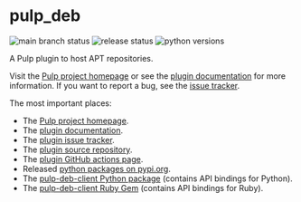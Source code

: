 # pulp_deb

![main branch status](https://github.com/pulp/pulp_deb/workflows/Pulp%20CI/badge.svg)
![release status](https://github.com/pulp/pulp_deb/workflows/Pulp%20Release%20CI/CD/badge.svg)
![python versions](https://img.shields.io/pypi/pyversions/pulp_deb.svg)

A Pulp plugin to host APT repositories.

Visit the [Pulp project homepage][1] or see the [plugin documentation][2] for more information.
If you want to report a bug, see the [issue tracker][3].

The most important places:

* The [Pulp project homepage][1].
* The [plugin documentation][2].
* The [plugin issue tracker][3].
* The [plugin source repository][4].
* The [plugin GitHub actions page][8].
* Released [python packages on pypi.org][5].
* The [pulp-deb-client Python package][6] (contains API bindings for Python).
* The [pulp-deb-client Ruby Gem][7] (contains API bindings for Ruby).

[1]: https://pulpproject.org
[2]: https://pulp-deb.readthedocs.io/en/latest/
[3]: https://pulp.plan.io/projects/pulp_deb/issues/
[4]: https://github.com/pulp/pulp_deb
[5]: https://pypi.org/project/pulp-deb/
[6]: https://pypi.org/project/pulp-deb-client/
[7]: https://rubygems.org/gems/pulp_deb_client
[8]: https://github.com/pulp/pulp_deb/actions
